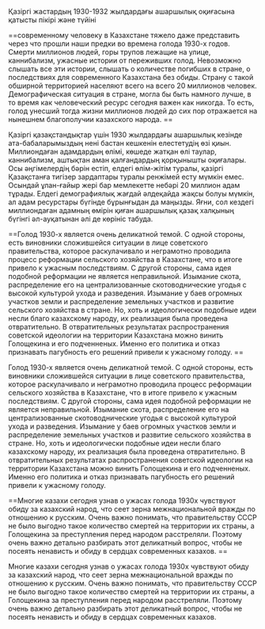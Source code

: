 Қазіргі жастардың 1930-1932 жылдардағы ашаршылық оқиғасына қатысты пікірі және түйіні 

==современному человеку в Казахстане тяжело даже представить через что прошли наши предки во времена голода 1930-х годов. Смерти миллионов людей, горы трупов лежащие на улице, каннибализм, ужасные истории от переживших голод. Невозможно слышать все эти истории, слышать о количестве погибших в стране, о последствиях для современного Казахстана без обиды. Страну с такой обширной территорией населяют всего на всего 20 миллионов человек. Демографическая ситуация в стране, могла бы быть намного лучше, в то время как человеческий ресурс сегодня важен как никогда. То есть, голод унесший тогда жизни миллионов людей до сих пор отражается на нынешнем благополучии казахского народа. ==

Қазіргі қазақстандықтар үшін 1930 жылдардағы ашаршылық кезінде ата-бабаларымыздың нені бастан кешкенін елестетудің өзі қиын. Миллиондаған адамдардың өлімі, көшеде жатқан өлі таулар, каннибализм, аштықтан аман қалғандардың қорқынышты оқиғалары. Осы әңгімелердің бәрін естіп, елдегі өлім-жітім туралы, қазіргі Қазақстанға тигізер зардаптары туралы ренжімей есту мүмкін емес. Осындай ұлан-ғайыр жері бар мемлекетте небәрі 20 миллион адам тұрады. Елдегі демографиялық жағдай әлдеқайда жақсы болуы мүмкін, ал адам ресурстары бүгінде бұрынғыдан да маңызды. Яғни, сол кездегі миллиондаған адамның өмірін қиған ашаршылық қазақ халқының бүгінгі әл-ауқатынан әлі де көрініс табуда.

==Голод 1930-х является очень деликатной темой. С одной стороны, есть виновники сложившейся ситуации в лице советского правительства, которое раскулачивало и неграмотно проводила процесс реформации сельского хозяйства в Казахстане, что в итоге привело к ужасным последствиям. С другой стороны, сама идея подобной реформации не является неправильной. Изымание скота, распределение его на централизованные скотоводнические угодья с высокой культурой ухода и разведения. Изымание у баев огромных участков земли и распределение земельных участков и развитие сельского хозяйства в стране. Но, хоть и идеологически подобные идеи несли благо казахскому народу, их реализация была проведена отвратительно. В отвратительных результатах распространения советской идеологии на территории Казахстана можно винить Голощекина и его подченненых. Именно его политика и отказ признавать пагубность его решений привели к ужасному голоду. ==

Голод 1930-х является очень деликатной темой. С одной стороны, есть виновники сложившейся ситуации в лице советского правительства, которое раскулачивало и неграмотно проводила процесс реформации сельского хозяйства в Казахстане, что в итоге привело к ужасным последствиям. С другой стороны, сама идея подобной реформации не является неправильной. Изымание скота, распределение его на централизованные скотоводнические угодья с высокой культурой ухода и разведения. Изымание у баев огромных участков земли и распределение земельных участков и развитие сельского хозяйства в стране. Но, хоть и идеологически подобные идеи несли благо казахскому народу, их реализация была проведена отвратительно. В отвратительных результатах распространения советской идеологии на территории Казахстана можно винить Голощекина и его подченненых. Именно его политика и отказ признавать пагубность его решений привели к ужасному голоду. 

==Многие казахи сегодня узнав о ужасах голода 1930х чувствуют обиду за казахский народ, что сеет зерна межнациональной вражды по отношению к русским. Очень важно понимать, что правительству СССР не было выгодно такое количество смертей на территории их страны, а Голощекина за преступления перед народом расстреляли. Поэтому очень важно детально разбирать этот деликатный вопрос, чтобы не посеять ненависть и обиду в сердцах современных казахов. ==

Многие казахи сегодня узнав о ужасах голода 1930х чувствуют обиду за казахский народ, что сеет зерна межнациональной вражды по отношению к русским. Очень важно понимать, что правительству СССР не было выгодно такое количество смертей на территории их страны, а Голощекина за преступления перед народом расстреляли. Поэтому очень важно детально разбирать этот деликатный вопрос, чтобы не посеять ненависть и обиду в сердцах современных казахов. 